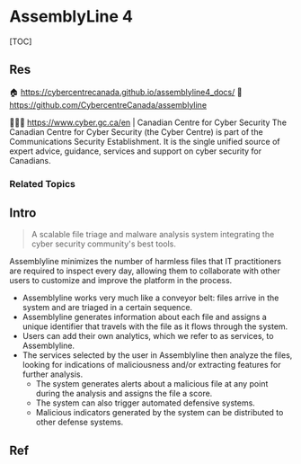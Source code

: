 # AssemblyLine 4

[TOC]



## Res
🏠 https://cybercentrecanada.github.io/assemblyline4_docs/
🚧 https://github.com/CybercentreCanada/assemblyline

👮🏻‍♀️ https://www.cyber.gc.ca/en | Canadian Centre for Cyber Security
The Canadian Centre for Cyber Security (the Cyber Centre) is part of the Communications Security Establishment. It is the single unified source of expert advice, guidance, services and support on cyber security for Canadians.


### Related Topics



## Intro
> A scalable file triage and malware analysis system integrating the cyber security community's best tools.

Assemblyline minimizes the number of harmless files that IT practitioners are required to inspect every day, allowing them to collaborate with other users to customize and improve the platform in the process.
- Assemblyline works very much like a conveyor belt: files arrive in the system and are triaged in a certain sequence.
- Assemblyline generates information about each file and assigns a unique identifier that travels with the file as it flows through the system.
- Users can add their own analytics, which we refer to as services, to Assemblyline.
- The services selected by the user in Assemblyline then analyze the files, looking for indications of maliciousness and/or extracting features for further analysis.
	- The system generates alerts about a malicious file at any point during the analysis and assigns the file a score. 
	- The system can also trigger automated defensive systems. 
	- Malicious indicators generated by the system can be distributed to other defense systems.



## Ref
